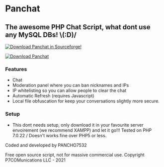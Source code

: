 # Panchat
## The awesome PHP Chat Script, what dont use any MySQL DBs! \\(:D)/
[![Download Panchat in Sourceforge!](https://img.shields.io/sourceforge/dt/panchat-php.svg)](https://sourceforge.net/projects/panchat-php/files/latest/download)

[![Download Panchat](https://a.fsdn.com/con/app/sf-download-button)](https://sourceforge.net/projects/panchat-php/files/latest/download)

### Features
- Chat
- Moderation panel where you can ban nicknames and IPs
- IP whitelisting so you can allow people to clear the chat
- Automatic Refresh (requires Javascript)
- Local file obfuscation for keep your conversations slightly more secure.

### Setup
- This dont needs setup, only download it in your favourite server envoirement (we recommend XAMPP) and let it go!!! Tested on PHP 7.0.22 / Doesn't works fine over PHP5 or less.

Coded and developed by PANCHO7532

Free open source script, not for massive commercial use. Copyright P7COMunications LLC - 2021